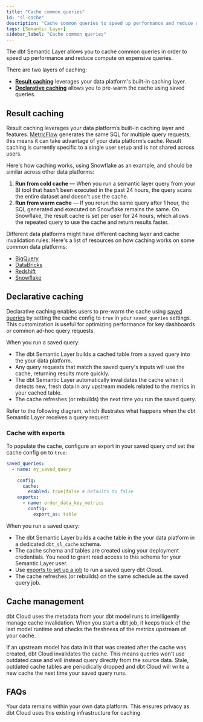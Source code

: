 ```yaml
---
title: "Cache common queries"
id: "sl-cache"
description: "Cache common queries to speed up performance and reduce query computation."
tags: [Semantic Layer]
sidebar_label: "Cache common queries"
---
```



The dbt Semantic Layer allows you to cache common queries in order to speed up performance and reduce compute on expensive queries. 

There are two layers of caching:

- [**Result caching**](#result-caching) leverages your data platform's built-in caching layer.
- [**Declarative caching**](#declarative-caching) allows you to pre-warm the cache using saved queries.

## Result caching

Result caching leverages your data platform’s built-in caching layer and features. [MetricFlow](/docs/build/about-metricflow) generates the same SQL for multiple query requests, this means it can take advantage of your data platform’s cache. Result caching is currently specific to a single user setup and is not shared across users.

Here's how caching works, using Snowflake as an example, and should be similar across other data platforms:

1. **Run from cold cache** &mdash; When you run a semantic layer query from your BI tool that hasn't been executed in the past 24 hours, the query scans the entire dataset and doesn't use the cache.
2. **Run from warm cache** &mdash; If you rerun the same query after 1 hour, the SQL generated and executed on Snowflake remains the same. On Snowflake, the result cache is set per user for 24 hours, which allows the repeated query to use the cache and return results faster.

Different data platforms might have different caching layer and cache invalidation rules. Here's a list of resources on how caching works on some common data platforms:

- [BigQuery](https://cloud.google.com/bigquery/docs/cached-results)
- [DataBricks](https://docs.databricks.com/en/optimizations/disk-cache.html)
- [Redshift](https://docs.aws.amazon.com/redshift/latest/dg/c_challenges_achieving_high_performance_queries.html#result-caching)
- [Snowflake](https://community.snowflake.com/s/article/Caching-in-the-Snowflake-Cloud-Data-Platform)

## Declarative caching

Declarative caching enables users to pre-warm the cache using [saved queries](/docs/build/saved-queries) by setting the cache config to `true` in your `saved_queries` settings. This customization is useful for optimizing performance for key dashboards or common ad-hoc query requests.

When you run a saved query:
- The dbt Semantic Layer builds a cached table from a saved query into the your data platform.
- Any query requests that match the saved query's inputs will use the cache, returning results more quickly.
- The dbt Semantic Layer automatically invalidates the cache when it detects new, fresh data in any upstream models related to the metrics in your cached table.
- The cache refreshes (or rebuilds) the next time you run the saved query.

Refer to the following diagram, which illustrates what happens when the dbt Semantic Layer receives a query request:

<Lightbox src="/img/docs/dbt-cloud/semantic-layer/declarative-cache-query-flow.jpg" width="70%" title="Declarative cache query flow" />

### Cache with exports

To populate the cache, configure an export in your saved query _and_ set the cache config on to `true`:

```yaml
saved_queries:
  - name: my_saved_query
    ...
    config:
      cache:
        enabled: true|false # Defaults to false
    exports:
      - name: order_data_key_metrics
        config:
          export_as: table
```

When you run a saved query:
- The dbt Semantic Layer builds a cache table in the your data platform in a dedicated `dbt_sl_cache` schema. 
- The cache schema and tables are created using your deployment credentials. You need to grant read access to this schema for your Semantic Layer user.
- Use [exports to set up a job](/docs/use-dbt-semantic-layer/exports) to run a saved query dbt Cloud.
- The cache refreshes (or rebuilds) on the same schedule as the saved query job.

<Lightbox src="/img/docs/dbt-cloud/semantic-layer/cache-creation-flow.jpg" width="70%" title="Create cache flow" />

## Cache management

dbt Cloud uses the metadata from your dbt model runs to intelligently manage cache invalidation. When you start a dbt job, it keeps track of the last model runtime and checks the freshness of the metrics upstream of your cache.

If an upstream model has data in it that was created after the cache was created, dbt Cloud invalidates the cache. This means queries won't use outdated case and will instead query directly from the source data. Stale, outdated cache tables are periodically dropped and dbt Cloud will write a new cache the next time your saved query runs.

## FAQs
<detailsToggle alt_header="How is my data stored?" >

Your data remains within your own data platform. This ensures privacy as dbt Cloud uses this existing infrastructure for caching

</detailsToggle>
